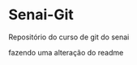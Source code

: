 # Senai-Git
                   
   Repositório do curso de git do senai

   fazendo uma alteração do readme 
